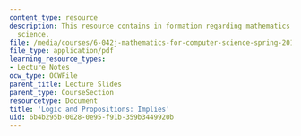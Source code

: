 ```yaml
---
content_type: resource
description: This resource contains in formation regarding mathematics for computer
  science.
file: /media/courses/6-042j-mathematics-for-computer-science-spring-2015/6b4b295b00280e95f91b359b3449920b_MIT6_042JS16_Implies.pdf
file_type: application/pdf
learning_resource_types:
- Lecture Notes
ocw_type: OCWFile
parent_title: Lecture Slides
parent_type: CourseSection
resourcetype: Document
title: 'Logic and Propositions: Implies'
uid: 6b4b295b-0028-0e95-f91b-359b3449920b
---
```

